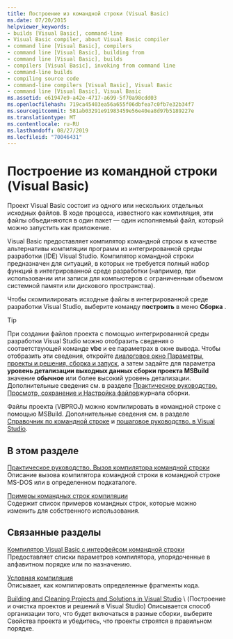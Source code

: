 ```yaml
---
title: Построение из командной строки (Visual Basic)
ms.date: 07/20/2015
helpviewer_keywords:
- builds [Visual Basic], command-line
- Visual Basic compiler, about Visual Basic compiler
- command line [Visual Basic], compilers
- command line [Visual Basic], building from
- command line [Visual Basic], builds
- compilers [Visual Basic], invoking from command line
- command-line builds
- compiling source code
- command-line compilers [Visual Basic], Visual Basic
- command line [Visual Basic], Visual Basic
ms.assetid: e61947e9-a42e-4717-a699-5f70a98cdd03
ms.openlocfilehash: 719ca45403ea56a655f06dbfea7c0fb7e32b34f7
ms.sourcegitcommit: 581ab03291e91983459e56e40ea8d97b5189227e
ms.translationtype: MT
ms.contentlocale: ru-RU
ms.lasthandoff: 08/27/2019
ms.locfileid: "70046431"
---
```

# <a name="building-from-the-command-line-visual-basic"></a>Построение из командной строки (Visual Basic)

Проект Visual Basic состоит из одного или нескольких отдельных исходных файлов. В ходе процесса, известного как компиляция, эти файлы объединяются в один пакет — один исполняемый файл, который можно запустить как приложение.

Visual Basic предоставляет компилятор командной строки в качестве альтернативы компиляции программ из интегрированной среды разработки (IDE) Visual Studio. Компилятор командной строки предназначен для ситуаций, в которых не требуется полный набор функций в интегрированной среде разработки (например, при использовании или записи для компьютеров с ограниченным объемом системной памяти или дискового пространства).

Чтобы скомпилировать исходные файлы в интегрированной среде разработки Visual Studio, выберите команду **построить** в меню **Сборка** .

> [!TIP]
> При создании файлов проекта с помощью интегрированной среды разработки Visual Studio можно отобразить сведения о соответствующей команде **vbc** и ее параметрах в окне вывода. Чтобы отобразить эти сведения, откройте [диалоговое окно Параметры, проекты и решения, сборка и запуск](/visualstudio/ide/reference/options-dialog-box-projects-and-solutions-build-and-run), а затем задайте для параметра **уровень детализации выходных данных сборки проекта MSBuild** значение **обычное** или более высокий уровень детализации. Дополнительные сведения см. в разделе [Практическое руководство. Просмотр, сохранение и Настройка файлов](/visualstudio/ide/how-to-view-save-and-configure-build-log-files)журнала сборки.

Файлы проекта (VBPROJ) можно компилировать в командной строке с помощью MSBuild. Дополнительные сведения см. в разделе [Справочник по командной строке](/visualstudio/msbuild/msbuild-command-line-reference) и [пошаговое руководство. в Visual Studio](/visualstudio/msbuild/walkthrough-using-msbuild).

## <a name="in-this-section"></a>В этом разделе

[Практическое руководство. Вызов компилятора командной строки](../../../visual-basic/reference/command-line-compiler/how-to-invoke-the-command-line-compiler.md) \
Описание вызова компилятора командной строки в командной строке MS-DOS или в определенном подкаталоге.

[Примеры командных строк компиляции](../../../visual-basic/reference/command-line-compiler/sample-compilation-command-lines.md) \
Содержит список примеров командных строк, которые можно изменить для собственного использования.

## <a name="related-sections"></a>Связанные разделы

[Компилятор Visual Basic с интерфейсом командной строки](../../../visual-basic/reference/command-line-compiler/index.md) \
Предоставляет списки параметров компилятора, упорядоченные в алфавитном порядке или по назначению.

[Условная компиляция](../../../visual-basic/programming-guide/program-structure/conditional-compilation.md) \
Описывает, как компилировать определенные фрагменты кода.

[Building and Cleaning Projects and Solutions in Visual Studio](/visualstudio/ide/building-and-cleaning-projects-and-solutions-in-visual-studio) \ (Построение и очистка проектов и решений в Visual Studio)
Описывается способ организации того, что будет включаться в разные сборки, выберите Свойства проекта и убедитесь, что проекты строятся в правильном порядке.
